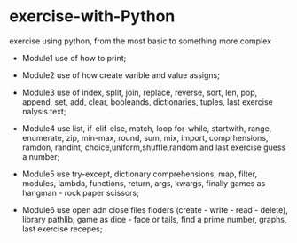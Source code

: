 # exercise-with-Python
exercise using python, from the most basic to something more complex

- Module1 use of how to print;

- Module2 use of how create varible and value assigns;

- Module3 use of index, split, join, replace, reverse, sort, len, pop, append, set, add, clear, booleands, dictionaries, tuples, last exercise nalysis text;

- Module4 use list, if-elif-else, match, loop for-while, startwith, range, enumerate, zip, min-max, round, sum, mix, import, comprhensions, ramdon, randint, choice,uniform,shuffle,random and last exercise guess a number;

- Module5 use try-except, dictionary comprehensions, map, filter, modules, lambda, functions, return, args, kwargs, finally games as hangman - rock paper scissors;

- Module6 use open adn close files floders (create - write - read - delete), library pathlib, game as dice - face or tails,  find a prime number, graphs, last exercise recepes;
